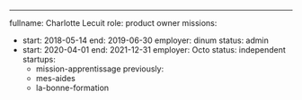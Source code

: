 ---
fullname: Charlotte Lecuit
role: product owner
missions:
  - start: 2018-05-14
    end: 2019-06-30
    employer: dinum
    status: admin
  - start: 2020-04-01
    end: 2021-12-31 
    employer: Octo
    status: independent 
startups:
    - mission-apprentissage
previously:
    - mes-aides
    - la-bonne-formation
